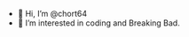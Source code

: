 - 👋 Hi, I’m @chort64
- 👀 I’m interested in coding and Breaking Bad.

<!---
chort64/chort64 is a ✨ special ✨ repository because its `README.md` (this file) appears on your GitHub profile.
You can click the Preview link to take a look at your changes.
--->

